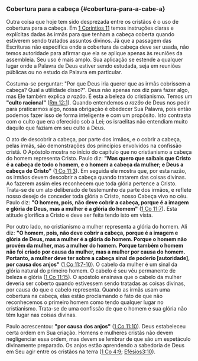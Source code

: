 ### Cobertura para a cabeça {#cobertura-para-a-cabe-a}

Outra coisa que hoje tem sido desprezada entre os cristãos é o uso de cobertura para a cabeça. Em [1 Coríntios 11](http://bibliaonline.com.br/acf/1co/11) temos instruções claras e explícitas dadas às irmãs para que tenham a cabeça coberta quando estiverem sendo tratados assuntos divinos. Já que a passagem das Escrituras não especifica onde a cobertura da cabeça deve ser usada, não temos autoridade para afirmar que ela se aplique apenas às reuniões da assembleia. Seu uso é mais amplo. Sua aplicação se estende a qualquer lugar onde a Palavra de Deus estiver sendo estudada, seja em reuniões públicas ou no estudo da Palavra em particular.

Costuma-se perguntar: &quot;Por que Deus iria querer que as irmãs cobrissem a cabeça? Qual a utilidade disso?&quot;. Deus não apenas nos diz para fazer algo, mas Ele também explica _a razão_. É esta a beleza do cristianismo. Temos um **&quot;culto racional&quot;** ([Rm 12:1](http://bibliaonline.com.br/acf/rm/12/1)). Quando entendemos _a razão_ de Deus nos pedir para praticarmos algo, nossa obrigação é obedecer Sua Palavra, pois então podemos fazer isso de forma inteligente e com um propósito. Isto contrasta com o culto que era oferecido sob a Lei; os israelitas não entendiam muito daquilo que faziam em seu culto a Deus.

O ato de descobrir a cabeça, por parte dos irmãos, e o cobrir a cabeça, pelas irmãs, são demonstrações dos princípios envolvidos na confissão cristã. O Apóstolo mostra no início do capítulo que no cristianismo a cabeça do homem representa Cristo. Paulo diz: **&quot;Mas quero que saibais que Cristo é a cabeça de todo o homem, e o homem a cabeça da mulher; e Deus a cabeça de Cristo&quot;** ([1 Co 11:3](http://bibliaonline.com.br/acf/1co/11/3)). Em seguida ele mostra que, por esta razão, os irmãos devem descobrir a cabeça quando tratarem das coisas divinas. Ao fazerem assim eles reconhecem que toda glória pertence a Cristo. Trata-se de um ato deliberado de testemunho da parte dos irmãos, e reflete nosso desejo de conceder toda glória a Cristo, nosso Cabeça vivo no céu. Paulo diz: **&quot;O homem, pois, não deve cobrir a cabeça, porque é a imagem e glória de Deus, mas a mulher é a glória do homem&quot;** ([1 Co 11:7](http://bibliaonline.com.br/acf/1co/11/7)). Esta atitude glorifica a Cristo e deve ser feita tendo isto em vista.

Por outro lado, no cristianismo a mulher representa a glória do homem. Ali diz: **&quot;O homem, pois, não deve cobrir a cabeça, porque é a imagem e glória de Deus, mas a mulher é a glória do homem. Porque o homem não provém da mulher, mas a mulher do homem. Porque também o homem não foi criado por causa da mulher, mas a mulher por causa do homem. Portanto, a mulher deve ter sobre a cabeça sinal de poderio [autoridade], por causa dos anjos&quot;** ([1 Co 11:7-10](http://bibliaonline.com.br/acf/1co/11/7-10)). O cabelo da mulher é um sinal da glória natural do primeiro homem. O cabelo é seu véu permanente de beleza e glória ([1 Co 11:15](http://bibliaonline.com.br/acf/1co/11/15)). O apóstolo ensinava que o cabelo da mulher deveria ser coberto quando estivessem sendo tratadas as coisas divinas, por causa do que o cabelo representa. Quando as irmãs usam uma cobertura na cabeça, elas estão proclamando o fato de que não reconhecemos o primeiro homem como tendo qualquer lugar no cristianismo. Trata-se de uma confissão de que o homem e sua glória não têm lugar nas coisas divinas.

Paulo acrescentou: **&quot;por causa dos anjos&quot;** ([1 Co 11:10](http://bibliaonline.com.br/acf/1co/11/10)). Deus estabeleceu certa ordem em Sua criação. Homens e mulheres cristãs não devem negligenciar essa ordem, mas devem se lembrar de que são um espetáculo divinamente preparado. Os anjos estão aprendendo a sabedoria de Deus em Seu agir entre os cristãos na terra ([1 Co 4:9](http://bibliaonline.com.br/acf/1co/4/9); [Efésios3:10](http://bibliaonline.com.br/acf/ef/3/10)).